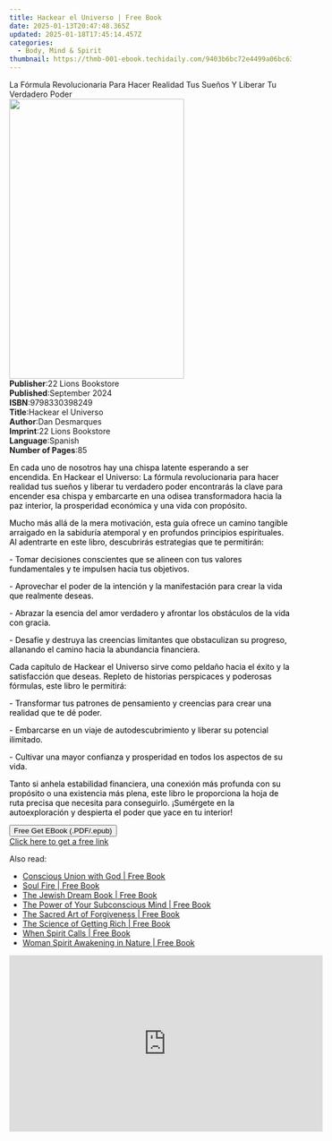 ```yaml
---
title: Hackear el Universo | Free Book
date: 2025-01-13T20:47:48.365Z
updated: 2025-01-18T17:45:14.457Z
categories:
  - Body, Mind & Spirit
thumbnail: https://thmb-001-ebook.techidaily.com/9403b6bc72e4499a06bc6342a0dd8ecc3b7f61ed33dcf232894c0349179a1508.jpg
---
```

<main id="book-container">
  <div class="flex flex-col">
    <div class="book-brief flex-1 py-6 px-4 sm:p-6 md:py-10 md:px-8">
      <!-- brief-->
      <div class="book-brief-main">
        La Fórmula Revolucionaria Para Hacer Realidad Tus Sueños Y Liberar Tu
        Verdadero Poder
      </div>
    </div>
    <div
      class="book-meta-info flex-1 grid gap-4 col-start-1 col-end-3 row-start-1 sm:mb-6 sm:grid-cols-4 lg:gap-6 lg:col-start-2 lg:row-end-6 lg:row-span-6 lg:mb-0"
    >
      <div
        class="book-meta-info-left place-content-center mt-4 p-4 text-sm leading-6 col-start-2 col-span-2 dark:text-slate-400"
      >
        <img
          class="w-full h-500 object-cover rounded-lg sm:h-255 sm:col-span-2 lg:col-span-full"
          src="https://img-001-ebook.techidaily.com/ed8e1e4aac427cf9088a40c9e6a070b2647e530c87b095b0ff5e66421549130c.jpg"
          alt=""
          width="312"
          height="500"
        />
      </div>
      <div
        class="book-meta-info-right mt-2 col-start-1 row-start-2 col-span-3 self-center"
      >
        <!-- meta data  -->
        <div class="flex flex-col px-4 md:px-8">
          <div class="flex-1">
            <strong>Publisher</strong>:<span class="px-2"
              >22 Lions Bookstore</span
            >
          </div>
          <div class="flex-1">
            <strong>Published</strong>:<span class="px-2">September 2024</span>
          </div>
          <div class="flex-1">
            <strong>ISBN</strong>:<span class="px-2">9798330398249</span>
          </div>
          <div class="flex-1">
            <strong>Title</strong>:<span class="px-2">Hackear el Universo</span>
          </div>
          <div class="flex-1">
            <strong>Author</strong>:<span class="px-2">Dan Desmarques</span>
          </div>
          <div class="flex-1">
            <strong>Imprint</strong>:<span class="px-2"
              >22 Lions Bookstore</span
            >
          </div>
          <div class="flex-1">
            <strong>Language</strong>:<span class="px-2">Spanish</span>
          </div>
          <div class="flex-1">
            <strong>Number of Pages</strong>:<span class="px-2">85</span>
          </div>
        </div>
      </div>
    </div>
    <div class="book-description flex-1 py-6 px-4 sm:p-6 md:py-10 md:px-8">
      <div class="book-description-main">
        <div accordion-content="" id="description">
          <p>
            <span style="color: rgb(0, 0, 0)"
              >En cada uno de nosotros hay una chispa latente esperando a ser
              encendida. En Hackear el Universo: La fórmula revolucionaria para
              hacer realidad tus sueños y liberar tu verdadero poder encontrarás
              la clave para encender esa chispa y embarcarte en una odisea
              transformadora hacia la paz interior, la prosperidad económica y
              una vida con propósito.&nbsp;</span
            >
          </p>
          <p>
            <span style="color: rgb(0, 0, 0)"
              >Mucho más allá de la mera motivación, esta guía ofrece un camino
              tangible arraigado en la sabiduría atemporal y en profundos
              principios espirituales. Al adentrarte en este libro, descubrirás
              estrategias que te permitirán:</span
            >
          </p>
          <p>
            <span style="color: rgb(0, 0, 0)"
              >- Tomar decisiones conscientes que se alineen con tus valores
              fundamentales y te impulsen hacia tus objetivos.</span
            >
          </p>
          <p>
            <span style="color: rgb(0, 0, 0)">
              - Aprovechar el poder de la intención y la manifestación para
              crear la vida que realmente deseas.</span
            >
          </p>
          <p>
            <span style="color: rgb(0, 0, 0)">
              - Abrazar la esencia del amor verdadero y afrontar los obstáculos
              de la vida con gracia.</span
            >
          </p>
          <p>
            <span style="color: rgb(0, 0, 0)">
              - Desafíe y destruya las creencias limitantes que obstaculizan su
              progreso, allanando el camino hacia la abundancia
              financiera.</span
            >
          </p>
          <p>
            <span style="color: rgb(0, 0, 0)">
              Cada capítulo de Hackear el Universo sirve como peldaño hacia el
              éxito y la satisfacción que deseas. Repleto de historias
              perspicaces y poderosas fórmulas, este libro le permitirá:</span
            >
          </p>
          <p>
            <span style="color: rgb(0, 0, 0)"
              >- Transformar tus patrones de pensamiento y creencias para crear
              una realidad que te dé poder.</span
            >
          </p>
          <p>
            <span style="color: rgb(0, 0, 0)">
              - Embarcarse en un viaje de autodescubrimiento y liberar su
              potencial ilimitado.</span
            >
          </p>
          <p>
            <span style="color: rgb(0, 0, 0)">
              - Cultivar una mayor confianza y prosperidad en todos los aspectos
              de su vida.</span
            >
          </p>
          <p>
            <span style="color: rgb(0, 0, 0)">
              Tanto si anhela estabilidad financiera, una conexión más profunda
              con su propósito o una existencia más plena, este libro le
              proporciona la hoja de ruta precisa que necesita para conseguirlo.
              ¡Sumérgete en la autoexploración y despierta el poder que yace en
              tu interior!</span
            >
          </p>
        </div>
        <div class="accordion-fader"></div>
      </div>
    </div>
    <div class="book-excerpts flex-1 py-6 px-4 sm:p-6 md:py-10 md:px-8"></div>
    <div
      class="book-about-author flex-1 py-6 px-4 sm:p-6 md:py-10 md:px-8"
    ></div>
    <div class="book-free-get flex-1 py-6 px-4 sm:p-6 md:py-10 md:px-8">
      <button
        id="btn-free-get"
        class="bg-blue-500 hover:bg-blue-700 text-white font-bold py-2 px-4 rounded"
      >
        Free Get EBook (.PDF/.epub)
      </button>
      <div id="countdown-display" class="px-2 text-lg mt-2"></div>
      <a
        id="free-link"
        class="hidden bg-blue-500 hover:bg-blue-700 text-white font-bold py-2 px-4 rounded"
        href="https://www.ebooks.com/en-us/book/211455298/hackear-el-universo/dan-desmarques/"
        target="_blank"
        >Click here to get a free link</a
      >
    </div>
    <script>
      let countdownTime = 0;
      let countdownInterval = null;
      document
        .getElementById('btn-free-get')
        .addEventListener('click', startCountdown);
      function startCountdown() {
        countdownTime = new Date().getTime() + 60000 * 3;
        countdownInterval = setInterval(updateCountdown, 1000);
        document.getElementById('btn-free-get').disabled = true;
        document
          .getElementById('btn-free-get')
          .classList.add('bg-gray-500', 'cursor-not-allowed');
      }
      function updateCountdown() {
        let currentTime = new Date().getTime();
        let timeLeft = countdownTime - currentTime;
        let secondsLeft = Math.floor(timeLeft / 1000);
        document.getElementById('countdown-display').innerHTML =
          `Remaining time: ${secondsLeft} seconds.`;
        if (secondsLeft <= 0) {
          clearInterval(countdownInterval);
          document.getElementById('btn-free-get').classList.add('hidden');
          document.getElementById('free-link').classList.remove('hidden');
          document.getElementById('countdown-display').innerHTML = '';
        }
      }
    </script>
  </div>
</main>

<ins class="adsbygoogle"
      style="display:block"
      data-ad-client="ca-pub-7571918770474297"
      data-ad-slot="8358498916"
      data-ad-format="auto"
      data-full-width-responsive="true"></ins>
    

<span class="atpl-alsoreadstyle">Also read:</span>
<div><ul>
<li><a href="https://novels-ebooks.techidaily.com/96505050-9781617208171-conscious-union-with-god/"><u>Conscious Union with God | Free Book</u></a></li>
<li><a href="https://novels-ebooks.techidaily.com/96499523-9781594733536-soul-fire/"><u>Soul Fire | Free Book</u></a></li>
<li><a href="https://novels-ebooks.techidaily.com/96499608-9781580236430-the-jewish-dream-book/"><u>The Jewish Dream Book | Free Book</u></a></li>
<li><a href="https://novels-ebooks.techidaily.com/96505057-9781617208201-the-power-of-your-subconscious-mind/"><u>The Power of Your Subconscious Mind | Free Book</u></a></li>
<li><a href="https://novels-ebooks.techidaily.com/96499655-9781594734182-the-sacred-art-of-forgiveness/"><u>The Sacred Art of Forgiveness | Free Book</u></a></li>
<li><a href="https://novels-ebooks.techidaily.com/96505066-9781627553933-the-science-of-getting-rich/"><u>The Science of Getting Rich | Free Book</u></a></li>
<li><a href="https://novels-ebooks.techidaily.com/96502178-9781939681683-when-spirit-calls/"><u>When Spirit Calls | Free Book</u></a></li>
<li><a href="https://novels-ebooks.techidaily.com/96499729-9781594734120-woman-spirit-awakening-in-nature/"><u>Woman Spirit Awakening in Nature | Free Book</u></a></li>
</ul></div>

<!-- affiliate ads begin -->
<iframe width="560" height="315" src="https://www.youtube.com/embed/fvAC8jgs62o?si=xqEXZ7dpAXZ4sZ7A" title="YouTube video player" frameborder="0" allow="accelerometer; autoplay; clipboard-write; encrypted-media; gyroscope; picture-in-picture; web-share" referrerpolicy="strict-origin-when-cross-origin" allowfullscreen></iframe>
<!-- affiliate ads end -->

